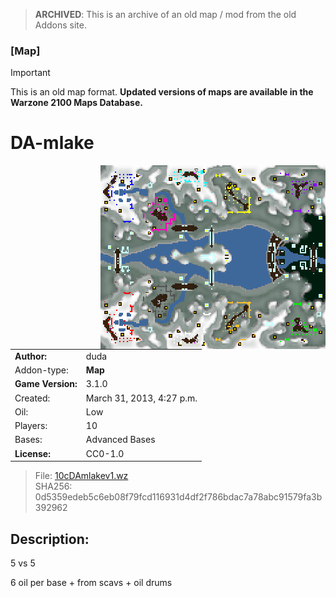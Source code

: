 > **ARCHIVED**: This is an archive of an old map / mod from the old Addons site.

### [Map]

> [!IMPORTANT]
> This is an old map format. **Updated versions of maps are available in the Warzone 2100 Maps Database.**

# DA-mlake

<img src="./preview.jpg" align="right" />

| | |
| - | - |
| __Author:__ | duda |
| Addon-type: | __Map__ |
| __Game Version:__ | 3.1.0 |
| Created: | March 31, 2013, 4:27 p.m. |
| Oil: | Low |
| Players: | 10 |
| Bases: | Advanced Bases |
| __License:__ | CC0-1.0 |

> File: [10cDAmlakev1.wz](https://github.com/Warzone2100/old-addons-site/raw/main/assets/88/10cDAmlakev1.wz)  
> SHA256: 0d5359edeb5c6eb08f79fcd116931d4df2f786bdac7a78abc91579fa3b392962

## Description:

5 vs 5

6 oil per base + from scavs + oil drums

